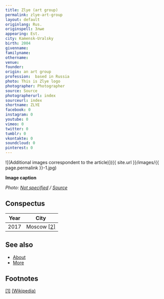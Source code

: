 ```yaml
---
title: Zlye (art group)
permalink: zlye-art-group
layout: default
originlang: Rus.
originspell: Злые
appearing: Est.
city: Kamensk-Uralsky
birth: 2004
givenname:  
familyname:  
othername:
venue:
founder:
origin: an art group
profession:  based in Russia
photo: This is Zlye logo
photographer: Photographer
source: Source
photographerurl: index
sourceurl: index
shortname: ZLYE
facebook: 0
instagram: 0
youtube: 0
vimeo: 0
twitter: 0
tumblr: 0
vkontakte: 0
soundcloud: 0
pinterest: 0
---
```


![(Additional images correspondent to the article)]({{ site.url }}/images/{{ page.permalink }}-1.jpg)

**Image caption**

*Photo: [Not specified](index) / [Source](index)*

## Сonspectus

|Year|City|
|-|-|
|2017|Moscow <span id="a2">[\[2\]](#f2)</span>|

## See also

+ [About](index)
+ [More](index)

## Footnotes

[[1]](#a1) <span id="f1"></span> [(Wikipedia)](index)
